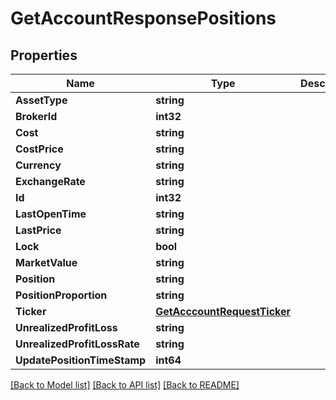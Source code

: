 # GetAccountResponsePositions

## Properties

Name | Type | Description | Notes
------------ | ------------- | ------------- | -------------
**AssetType** | **string** |  | [optional] 
**BrokerId** | **int32** |  | [optional] 
**Cost** | **string** |  | [optional] 
**CostPrice** | **string** |  | [optional] 
**Currency** | **string** |  | [optional] 
**ExchangeRate** | **string** |  | [optional] 
**Id** | **int32** |  | [optional] 
**LastOpenTime** | **string** |  | [optional] 
**LastPrice** | **string** |  | [optional] 
**Lock** | **bool** |  | [optional] 
**MarketValue** | **string** |  | [optional] 
**Position** | **string** |  | [optional] 
**PositionProportion** | **string** |  | [optional] 
**Ticker** | [**GetAcccountRequestTicker**](GetAcccountRequest_ticker.md) |  | [optional] 
**UnrealizedProfitLoss** | **string** |  | [optional] 
**UnrealizedProfitLossRate** | **string** |  | [optional] 
**UpdatePositionTimeStamp** | **int64** |  | [optional] 

[[Back to Model list]](../README.md#documentation-for-models) [[Back to API list]](../README.md#documentation-for-api-endpoints) [[Back to README]](../README.md)


